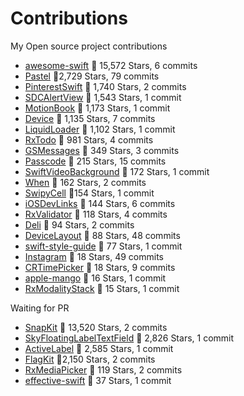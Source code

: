 # Contributions
My Open source project contributions

- [awesome-swift](https://github.com/matteocrippa/awesome-swift/graphs/contributors) 🌟 15,572 Stars, 6 commits
- [Pastel](https://github.com/cruisediary/Pastel) 🌟2,729 Stars, 79 commits
- [PinterestSwift](https://github.com/demonnico/PinterestSwift) 🌟 1,740 Stars, 2 commits
- [SDCAlertView](https://github.com/sberrevoets/SDCAlertView) 🌟 1,543 Stars, 1 commit
- [MotionBook](https://github.com/younatics/MotionBook) 🌟 1,173 Stars, 1 commit 
- [Device](https://github.com/Ekhoo/Device) 🌟 1,135 Stars, 7 commits
- [LiquidLoader](https://github.com/yoavlt/LiquidLoader) 🌟 1,102 Stars, 1 commit
- [RxTodo](https://github.com/devxoul/RxTodo) 🌟 981 Stars, 4 commits
- [GSMessages](https://github.com/wxxsw/GSMessages) 🌟 349 Stars, 3 commits 
- [Passcode](https://github.com/cruisediary/Passcode) 🌟 215 Stars, 15 commits
- [SwiftVideoBackground](https://github.com/dingwilson/SwiftVideoBackground) 🌟 172 Stars, 1 commit
- [When](https://github.com/vadymmarkov/When) 🌟 162 Stars, 2 commits
- [SwipyCell](https://github.com/moritzsternemann/SwipyCell) 🌟154 Stars, 1 commit
- [iOSDevLinks](https://github.com/giftbott/iOSDevLinks) 🌟 144 Stars, 6 commits 
- [RxValidator](https://github.com/vbmania/RxValidator) 🌟 118 Stars, 4 commits
- [Deli](https://github.com/kawoou/Deli) 🌟 94 Stars, 2 commits
- [DeviceLayout](https://github.com/cruisediary/DeviceLayout) 🌟 88 Stars, 48 commits
- [swift-style-guide](https://github.com/StyleShare/swift-style-guide) 🌟 77 Stars, 1 commit
- [Instagram](https://github.com/cruisediary/Instagram) 🌟 18 Stars, 49 commits 
- [CRTimePicker](https://github.com/cruisediary/CRTimePicker) 🌟 18 Stars, 9 commits
- [apple-mango](https://github.com/legshort/apple-mango) 🌟 16 Stars, 1 commit
- [RxModalityStack](https://github.com/yoonhg84/RxModalityStack) 🌟 15 Stars, 1 commit

Waiting for PR
- [SnapKit](https://github.com/SnapKit/SnapKit) 🌟 13,520 Stars, 2 commits
- [SkyFloatingLabelTextField](https://github.com/Skyscanner/SkyFloatingLabelTextField) 🌟 2,826 Stars, 1 commit
- [ActiveLabel](https://github.com/optonaut/ActiveLabel.swift) 🌟 2,585 Stars, 1 commit
- [FlagKit](https://github.com/madebybowtie/FlagKit) 🌟2,150 Stars, 2 commits
- [RxMediaPicker](https://github.com/RxSwiftCommunity/RxMediaPicker) 🌟 119 Stars, 2 commits
- [effective-swift](https://github.com/mgp/effective-swift) 🌟 37 Stars, 1 commit
